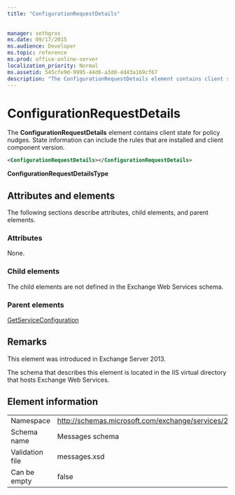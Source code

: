 ```yaml
---
title: "ConfigurationRequestDetails"
 
 
manager: sethgros
ms.date: 09/17/2015
ms.audience: Developer
ms.topic: reference
ms.prod: office-online-server
localization_priority: Normal
ms.assetid: 545cfe9d-9995-44d6-a3d0-4d43a169cf67
description: "The ConfigurationRequestDetails element contains client state for policy nudges. State information can include the rules that are installed and client component version."
---
```


# ConfigurationRequestDetails

The **ConfigurationRequestDetails** element contains client state for policy nudges. State information can include the rules that are installed and client component version. 
  
```XML
<ConfigurationRequestDetails></ConfigurationRequestDetails>
```

 **ConfigurationRequestDetailsType**
## Attributes and elements

The following sections describe attributes, child elements, and parent elements.
  
### Attributes

None.
  
### Child elements

The child elements are not defined in the Exchange Web Services schema.
  
### Parent elements

[GetServiceConfiguration](getserviceconfiguration.md)
  
## Remarks

This element was introduced in Exchange Server 2013.
  
The schema that describes this element is located in the IIS virtual directory that hosts Exchange Web Services.
  
## Element information

|||
|:-----|:-----|
|Namespace  <br/> |http://schemas.microsoft.com/exchange/services/2006/messages  <br/> |
|Schema name  <br/> |Messages schema  <br/> |
|Validation file  <br/> |messages.xsd  <br/> |
|Can be empty  <br/> |false  <br/> |
   

